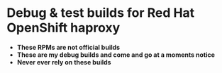 # Debug & test builds for Red Hat OpenShift haproxy

- **These RPMs are not official builds**
- **These are my debug builds and come and go at a moments notice**
- **Never ever rely on these builds**
